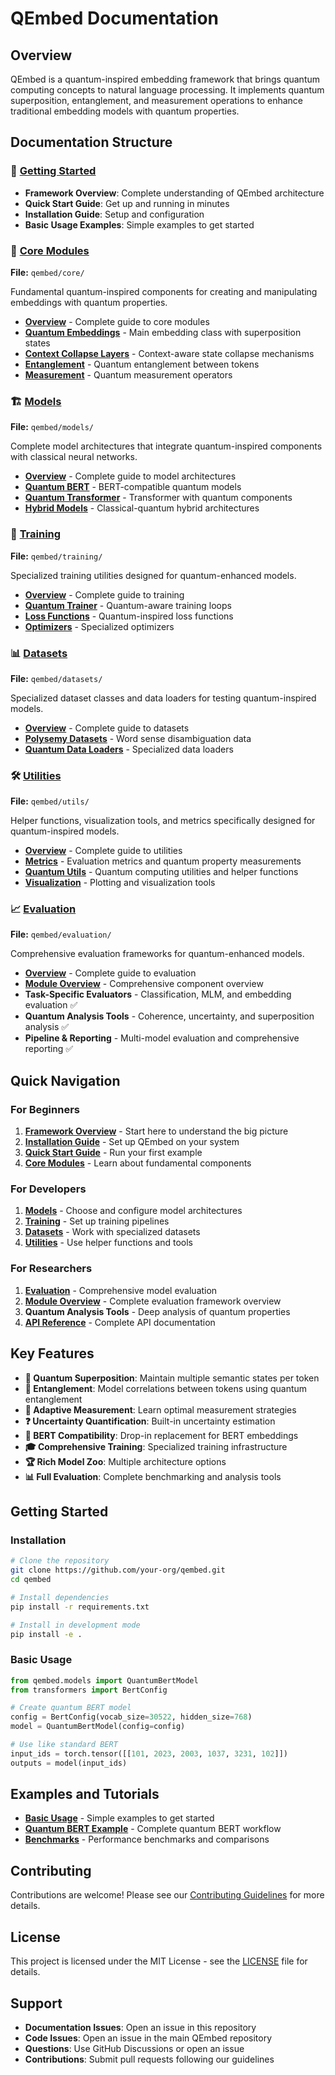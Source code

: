 # QEmbed Documentation

## Overview

QEmbed is a quantum-inspired embedding framework that brings quantum computing concepts to natural language processing. It implements quantum superposition, entanglement, and measurement operations to enhance traditional embedding models with quantum properties.

## Documentation Structure

### 🚀 [Getting Started](./overview.md)

- **Framework Overview**: Complete understanding of QEmbed architecture
- **Quick Start Guide**: Get up and running in minutes
- **Installation Guide**: Setup and configuration
- **Basic Usage Examples**: Simple examples to get started

### 🔧 [Core Modules](./core/)

**File:** `qembed/core/`

Fundamental quantum-inspired components for creating and manipulating embeddings with quantum properties.

- **[Overview](./core/README.md)** - Complete guide to core modules
- **[Quantum Embeddings](./core/quantum_embeddings.md)** - Main embedding class with superposition states
- **[Context Collapse Layers](./core/collapse_layers.md)** - Context-aware state collapse mechanisms
- **[Entanglement](./core/entanglement.md)** - Quantum entanglement between tokens
- **[Measurement](./core/measurement.md)** - Quantum measurement operators

### 🏗️ [Models](./models/)

**File:** `qembed/models/`

Complete model architectures that integrate quantum-inspired components with classical neural networks.

- **[Overview](./models/README.md)** - Complete guide to model architectures
- **[Quantum BERT](./models/quantum_bert.md)** - BERT-compatible quantum models
- **[Quantum Transformer](./models/quantum_transformer.md)** - Transformer with quantum components
- **[Hybrid Models](./models/hybrid_models.md)** - Classical-quantum hybrid architectures

### 🎯 [Training](./training/)

**File:** `qembed/training/`

Specialized training utilities designed for quantum-enhanced models.

- **[Overview](./training/README.md)** - Complete guide to training
- **[Quantum Trainer](./training/quantum_trainer.md)** - Quantum-aware training loops
- **[Loss Functions](./training/losses.md)** - Quantum-inspired loss functions
- **[Optimizers](./training/optimizers.md)** - Specialized optimizers

### 📊 [Datasets](./datasets/)

**File:** `qembed/datasets/`

Specialized dataset classes and data loaders for testing quantum-inspired models.

- **[Overview](./datasets/README.md)** - Complete guide to datasets
- **[Polysemy Datasets](./datasets/polysemy_datasets.md)** - Word sense disambiguation data
- **[Quantum Data Loaders](./datasets/quantum_data_loaders.md)** - Specialized data loaders

### 🛠️ [Utilities](./utils/)

**File:** `qembed/utils/`

Helper functions, visualization tools, and metrics specifically designed for quantum-inspired models.

- **[Overview](./utils/README.md)** - Complete guide to utilities
- **[Metrics](./utils/metrics.md)** - Evaluation metrics and quantum property measurements
- **[Quantum Utils](./utils/quantum_utils.md)** - Quantum computing utilities and helper functions
- **[Visualization](./utils/visualization.md)** - Plotting and visualization tools

### 📈 [Evaluation](./evaluation/)

**File:** `qembed/evaluation/`

Comprehensive evaluation frameworks for quantum-enhanced models.

- **[Overview](./evaluation/README.md)** - Complete guide to evaluation
- **[Module Overview](./evaluation/overview.md)** - Comprehensive component overview
- **Task-Specific Evaluators** - Classification, MLM, and embedding evaluation ✅
- **Quantum Analysis Tools** - Coherence, uncertainty, and superposition analysis ✅
- **Pipeline & Reporting** - Multi-model evaluation and comprehensive reporting ✅

## Quick Navigation

### For Beginners

1. **[Framework Overview](./overview.md)** - Start here to understand the big picture
2. **[Installation Guide](../installation.md)** - Set up QEmbed on your system
3. **[Quick Start Guide](../quickstart.md)** - Run your first example
4. **[Core Modules](./core/README.md)** - Learn about fundamental components

### For Developers

1. **[Models](./models/README.md)** - Choose and configure model architectures
2. **[Training](./training/README.md)** - Set up training pipelines
3. **[Datasets](./datasets/README.md)** - Work with specialized datasets
4. **[Utilities](./utils/README.md)** - Use helper functions and tools

### For Researchers

1. **[Evaluation](./evaluation/README.md)** - Comprehensive model evaluation
2. **[Module Overview](./evaluation/overview.md)** - Complete evaluation framework overview
3. **Quantum Analysis Tools** - Deep analysis of quantum properties
4. **[API Reference](../api_reference.md)** - Complete API documentation

## Key Features

- **🔮 Quantum Superposition**: Maintain multiple semantic states per token
- **🔗 Entanglement**: Model correlations between tokens using quantum entanglement
- **📏 Adaptive Measurement**: Learn optimal measurement strategies
- **❓ Uncertainty Quantification**: Built-in uncertainty estimation
- **🤖 BERT Compatibility**: Drop-in replacement for BERT embeddings
- **🎓 Comprehensive Training**: Specialized training infrastructure
- **🏆 Rich Model Zoo**: Multiple architecture options
- **📊 Full Evaluation**: Complete benchmarking and analysis tools

## Getting Started

### Installation

```bash
# Clone the repository
git clone https://github.com/your-org/qembed.git
cd qembed

# Install dependencies
pip install -r requirements.txt

# Install in development mode
pip install -e .
```

### Basic Usage

```python
from qembed.models import QuantumBertModel
from transformers import BertConfig

# Create quantum BERT model
config = BertConfig(vocab_size=30522, hidden_size=768)
model = QuantumBertModel(config=config)

# Use like standard BERT
input_ids = torch.tensor([[101, 2023, 2003, 1037, 3231, 102]])
outputs = model(input_ids)
```

## Examples and Tutorials

- **[Basic Usage](../examples/basic_usage.py)** - Simple examples to get started
- **[Quantum BERT Example](../examples/quantum_bert_example.py)** - Complete quantum BERT workflow
- **[Benchmarks](../examples/benchmarks/)** - Performance benchmarks and comparisons

## Contributing

Contributions are welcome! Please see our [Contributing Guidelines](CONTRIBUTING.md) for more details.

## License

This project is licensed under the MIT License - see the [LICENSE](LICENSE) file for details.

## Support

- **Documentation Issues**: Open an issue in this repository
- **Code Issues**: Open an issue in the main QEmbed repository
- **Questions**: Use GitHub Discussions or open an issue
- **Contributions**: Submit pull requests following our guidelines
